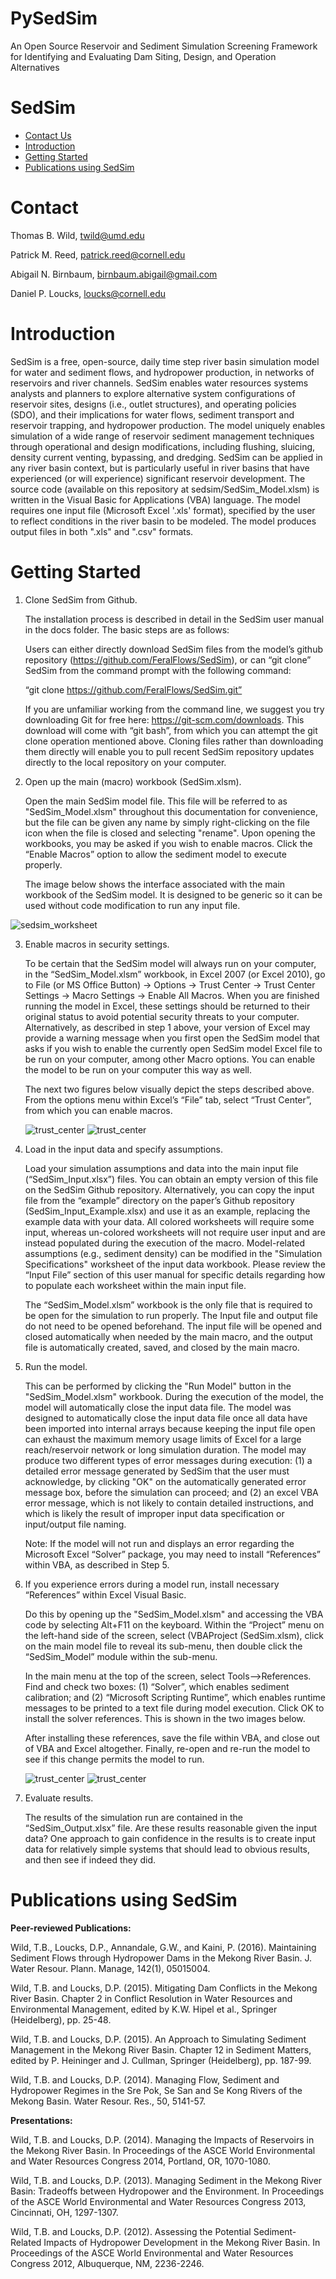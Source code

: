 # PySedSim
An Open Source Reservoir and Sediment Simulation Screening Framework for Identifying and Evaluating Dam Siting, Design, and Operation Alternatives

# SedSim

- [Contact Us](#Contact)
- [Introduction](#Introduction)
- [Getting Started](#InstallGuide)
- [Publications using SedSim](#Pubs)

# <a name="Contact Us"></a>Contact
Thomas B. Wild, twild@umd.edu

Patrick M. Reed, patrick.reed@cornell.edu

Abigail N. Birnbaum, birnbaum.abigail@gmail.com

Daniel P. Loucks, loucks@cornell.edu

# <a name="Introduction"></a>Introduction

SedSim is a free, open-source, daily time step river basin simulation model for water and sediment flows, and hydropower production, in networks of reservoirs and river channels. SedSim enables water resources systems analysts and planners to explore alternative system configurations of reservoir sites, designs (i.e., outlet structures), and operating policies (SDO), and their implications for water flows, sediment transport and reservoir trapping, and hydropower production. The model uniquely enables simulation of a wide range of reservoir sediment management techniques through operational and design modifications, including flushing, sluicing, density current venting, bypassing, and dredging. SedSim can be applied in any river basin context, but is particularly useful in river basins that have experienced (or will experience) significant reservoir development. The source code (available on this repository at sedsim/SedSim_Model.xlsm) is written in the Visual Basic for Applications (VBA) language. The model requires one input file (Microsoft Excel '.xls' format), specified by the user to reflect conditions in the river basin to be modeled. The model produces output files in both ".xls" and ".csv" formats.

# <a name="InstallGuide"></a>Getting Started

1. Clone SedSim from Github.

   The installation process is described in detail in the SedSim user manual in the docs folder. The basic steps are as follows:

   Users can either directly download SedSim files from the model’s github repository (https://github.com/FeralFlows/SedSim), or can “git clone” SedSim from the command prompt with the following command:

   “git clone https://github.com/FeralFlows/SedSim.git”

   If you are unfamiliar working from the command line, we suggest you try downloading Git for free here: https://git-scm.com/downloads. This download will come with “git bash”, from which you can attempt the git clone operation mentioned above. Cloning files rather than downloading them directly will enable you to pull recent SedSim repository updates directly to the local repository on your computer.

2. Open up the main (macro) workbook (SedSim.xlsm).

   Open the main SedSim model file. This file will be referred to as "SedSim_Model.xlsm" throughout this documentation for convenience, but the file can be given any name by simply right-clicking on the file icon when the file is closed and selecting "rename".
Upon opening the workbooks, you may be asked if you wish to enable macros. Click the “Enable Macros” option to allow the sediment model to execute properly.

   The image below shows the interface associated with the main workbook of the SedSim model.  It is designed to be generic so it can be used without code modification to run any input file. 

![sedsim_worksheet](/images/Capture.PNG)

3. Enable macros in security settings.

   To be certain that the SedSim model will always run on your computer, in the “SedSim_Model.xlsm” workbook, in Excel 2007 (or Excel 2010), go to File (or MS Office Button) -> Options -> Trust Center -> Trust Center Settings -> Macro Settings -> Enable All Macros. When you are finished running the model in Excel, these settings should be returned to their original status to avoid potential security threats to your computer. Alternatively, as described in step 1 above, your version of Excel may provide a warning message when you first open the SedSim model that asks if you wish to enable the currently open SedSim model Excel file to be run on your computer, among other Macro options. You can enable the model to be run on your computer this way as well. 

   The next two figures below visually depict the steps described above. From the options menu within Excel’s “File” tab, select “Trust Center”, from which you can enable macros.
   
   ![trust_center](/images/trust_center.png)
   ![trust_center](/images/trust_center_2.png)

4. Load in the input data and specify assumptions.

   Load your simulation assumptions and data into the main input file (“SedSim_Input.xlsx”) files. You can obtain an empty version of this file on the SedSim Github repository. Alternatively, you can copy the input file from the “example” directory on the paper’s Github repository (SedSim_Input_Example.xlsx) and use it as an example, replacing the example data with your data. All colored worksheets will require some input, whereas un-colored worksheets will not require user input and are instead populated during the execution of the macro. Model-related assumptions (e.g., sediment density) can be modified in the "Simulation Specifications" worksheet of the input data workbook. Please review the “Input File” section of this user manual for specific details regarding how to populate each worksheet within the main input file.

   The “SedSim_Model.xlsm” workbook is the only file that is required to be open for the simulation to run properly. The Input file and output file do not need to be opened beforehand. The input file will be opened and closed automatically when needed by the main macro, and the output file is automatically created, saved, and closed by the main macro.

5. Run the model. 

   This can be performed by clicking the "Run Model" button in the "SedSim_Model.xlsm" workbook.  During the execution of the model, the model will automatically close the input data file. The model was designed to automatically close the input data file once all data have been imported into internal arrays because keeping the input file open can exhaust the maximum memory usage limits of Excel for a large reach/reservoir network or long simulation duration. The model may produce two different types of error messages during execution: (1) a detailed error message generated by SedSim that the user must acknowledge, by clicking "OK" on the automatically generated error message box, before the simulation can proceed; and (2) an excel VBA error message, which is not likely to contain detailed instructions, and which is likely the result of improper input data specification or input/output file naming.

   Note: If the model will not run and displays an error regarding the Microsoft Excel “Solver” package, you may need to install “References” within VBA, as described in Step 5.

6. If you experience errors during a model run, install necessary “References” within Excel Visual Basic.

   Do this by opening up the "SedSim_Model.xlsm" and accessing the VBA code by selecting Alt+F11 on the keyboard. Within the “Project” menu on the left-hand side of the screen, select (VBAProject (SedSim.xlsm), click on the main model file to reveal its sub-menu, then double click the “SedSim_Model” module within the sub-menu. 

   In the main menu at the top of the screen, select Tools-->References. Find and check two boxes: (1) “Solver”, which enables sediment calibration; and (2) “Microsoft Scripting Runtime”, which enables runtime messages to be printed to a text file during model execution. Click OK to install the solver references. This is shown in the two images below.
 
   After installing these references, save the file within VBA, and close out of VBA and Excel altogether. Finally, re-open and re-run the model to see if this change permits the model to run.

   ![trust_center](/images/references.png)
   ![trust_center](/images/references_2.png)

7. Evaluate results.   

   The results of the simulation run are contained in the “SedSim_Output.xlsx” file.  Are these results reasonable given the input data?  One approach to gain confidence in the results is to create input data for relatively simple systems that should lead to obvious results, and then see if indeed they did.

# <a name="Pubs"></a>Publications using SedSim

<strong> Peer-reviewed Publications: </strong>

Wild, T.B., Loucks, D.P., Annandale, G.W., and Kaini, P. (2016). Maintaining Sediment Flows through Hydropower Dams in the Mekong River Basin. J. Water Resour. Plann. Manage, 142(1), 05015004.

Wild, T.B. and Loucks, D.P. (2015). Mitigating Dam Conflicts in the Mekong River Basin. Chapter 2 in Conflict Resolution in Water Resources and Environmental Management, edited by K.W. Hipel et al., Springer (Heidelberg), pp. 25-48. 

Wild, T.B. and Loucks, D.P. (2015). An Approach to Simulating Sediment Management in the Mekong River Basin. Chapter 12 in Sediment Matters, edited by P. Heininger and J. Cullman, Springer (Heidelberg), pp. 187-99.

Wild, T.B. and Loucks, D.P. (2014). Managing Flow, Sediment and Hydropower Regimes in the Sre Pok, Se San and Se Kong Rivers of the Mekong Basin. Water Resour. Res., 50, 5141-57.

<strong> Presentations: </strong>

Wild, T.B. and Loucks, D.P. (2014). Managing the Impacts of Reservoirs in the Mekong River Basin. In Proceedings of the ASCE World Environmental and Water Resources Congress 2014, Portland, OR, 1070-1080.

Wild, T.B. and Loucks, D.P. (2013). Managing Sediment in the Mekong River Basin: Tradeoffs between Hydropower and the Environment. In Proceedings of the ASCE World Environmental and Water Resources Congress 2013, Cincinnati, OH, 1297-1307.

Wild, T.B. and Loucks, D.P. (2012). Assessing the Potential Sediment-Related Impacts of Hydropower Development in the Mekong River Basin. In Proceedings of the ASCE World Environmental and Water Resources Congress 2012, Albuquerque, NM, 2236-2246.

